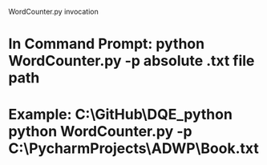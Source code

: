 WordCounter.py invocation
# In Command Prompt: python WordCounter.py -p absolute .txt file path 
# Example: C:\GitHub\DQE_python python WordCounter.py -p C:\PycharmProjects\ADWP\Book.txt

